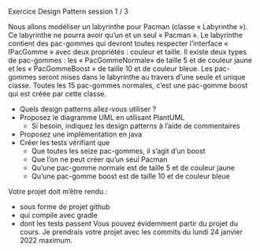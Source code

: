 Exercice Design Pattern session 1 / 3

Nous allons modéliser un labyrinthe pour Pacman (classe « Labyrinthe »). 
Ce labyrinthe ne pourra avoir qu’un et un seul « Pacman ». 
Le labyrinthe contient des pac-gommes qui devront toutes respecter l’interface « IPacGomme » avec deux propriétés : couleur et taille.
Il existe deux types de pac-gommes : les « PacGommeNormale» de taille 5 et de couleur jaune et les « PacGommeBoost » de taille 10 et de couleur bleue.
Les pac-gommes seront mises dans le labyrinthe au travers d’une seule et unique classe. Toutes les 15 pac-gommes normales, c’est une pac-gomme boost qui est créée par cette classe.

- Quels design patterns allez-vous utiliser ?
- Proposez le diagramme UML en utilisant PlantUML
  - Si besoin, indiquez les design patterns à l’aide de commentaires
- Proposez une implémentation en java
- Créer les tests vérifiant que
  - Que toutes les seize pac-gommes, il s’agit d’un boost
  - Que l’on ne peut créer qu’un seul Pacman
  - Qu’une pac-gomme normale est de taille 5 et de couleur jaune
  - Qu’une pac-gomme boost est de taille 10 et de couleur bleue

Votre projet doit m’être rendu :
- sous forme de projet github
- qui compile avec gradle
- dont les tests passent
Vous pouvez évidemment partir du projet du cours. Je prendrais votre projet avec les commits du lundi 24 janvier 2022 maximum.
